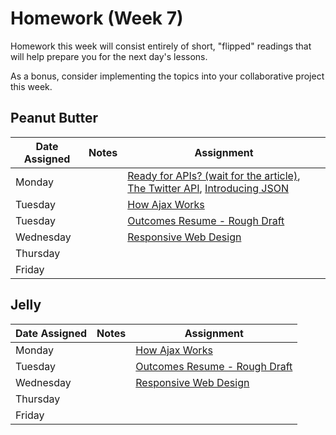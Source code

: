 # Homework (Week 7)

Homework this week will consist entirely of short, "flipped" readings that will help
prepare you for the next day's lessons.

As a bonus, consider implementing the topics into your collaborative project this week.

## Peanut Butter

| Date Assigned | Notes                          | Assignment |
|---------------|--------------------------------|------------|
| Monday        |                                | [Ready for APIs? (wait for the article)](http://www.forbes.com/sites/mckinsey/2014/01/07/ready-for-apis-three-steps-to-unlock-the-data-economys-most-promising-channel/), [The Twitter API](http://highscalability.com/blog/2013/7/8/the-architecture-twitter-uses-to-deal-with-150m-active-users.html), [Introducing JSON](http://json.org)  |
| Tuesday       |                                | [How Ajax Works](http://www.noupe.com/design/how-ajax-works.html)   |
| Tuesday       |                                | [Outcomes Resume - Rough Draft](http://outcomes.wdidc.org/assignments/20)   |
| Wednesday     |                                | [Responsive Web Design](http://alistapart.com/article/responsive-web-design)  |
| Thursday      |                                |   |
| Friday        |                                |   |

## Jelly
| Date Assigned | Notes                          | Assignment |
|---------------|--------------------------------|------------|
| Monday        |                                | [How Ajax Works](http://www.noupe.com/design/how-ajax-works.html)   |
| Tuesday       |                                | [Outcomes Resume - Rough Draft](http://outcomes.wdidc.org/assignments/20)   |
| Wednesday     |                                | [Responsive Web Design](http://alistapart.com/article/responsive-web-design) |
| Thursday      |                                |   |
| Friday        |                                |   |
